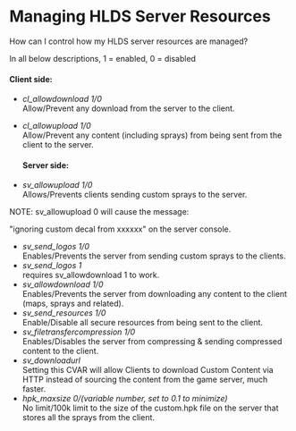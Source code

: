 # Managing HLDS Server Resources

How can I control how my HLDS server resources are managed?  
  
In all below descriptions, 1 = enabled, 0 = disabled  
  
#### Client side:

* *cl_allowdownload 1/0*  
Allow/Prevent any download from the server to the client.
* *cl_allowupload 1/0*  
Allow/Prevent any content (including sprays) from being sent from the client to the server.

  #### Server side:

* *sv_allowupload 1/0*  
Allows/Prevents clients sending custom sprays to the server.  
  
NOTE: sv_allowupload 0 will cause the message:  
  
"ignoring custom decal from xxxxxx" on the server console.
* *sv_send_logos 1/0*  
Enables/Prevents the server from sending custom sprays to the clients.
* *sv_send_logos 1*  
requires sv_allowdownload 1 to work.
* *sv_allowdownload 1/0*  
Enables/Prevents the server from downloading any content to the client (maps, sprays and related).
* *sv_send_resources 1/0*  
Enable/Disable all secure resources from being sent to the client.
* *sv_filetransfercompression 1/0*  
Enables/Disables the server from compressing & sending compressed content to the client.
* *sv_downloadurl <url>*  
Setting this CVAR will allow Clients to download Custom Content via HTTP instead of sourcing the content from the game server, much faster.
* *hpk_maxsize 0/(variable number, set to 0.1 to minimize)*  
No limit/100k limit to the size of the custom.hpk file on the server that stores all the sprays from the client.

  
  
